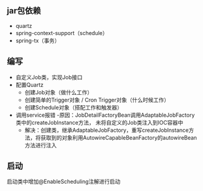 jar包依赖
- 
- quartz
- spring-context-support（schedule）
- spring-tx（事务）

编写
- 
- 自定义Job类，实现Job接口
- 配置Quartz
    - 创建Job对象（做什么工作）
    - 创建简单的Trigger对象 / Cron Trigger对象（什么时候工作）
    - 创建Schedule对象（搭配工作和触发器）
- 调用service报错
    -原因：JobDetailFactoryBean调用AdaptableJobFactory类中的createJobInstance方法，
    未将自定义的Job类注入到IOC容器中
    - 解决：创建类，继承AdaptableJobFactory，重写createJobInstance方法，将获取到的对象利用AutowireCapableBeanFactory的autowireBean方法进行注入

启动
- 
启动类中增加@EnableScheduling注解进行启动